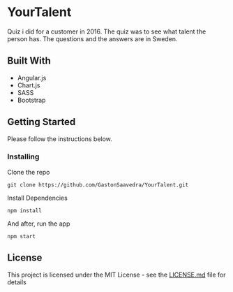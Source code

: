 # YourTalent

Quiz i did for a customer in 2016. The quiz was to see what talent the person has. The questions and the answers are in Sweden. 

## Built With
- Angular.js
- Chart.js
- SASS
- Bootstrap 

## Getting Started

Please follow the instructions below.

### Installing

Clone the repo

```
git clone https://github.com/GastonSaavedra/YourTalent.git
```

Install Dependencies

```
npm install
```

And after, run the app

```
npm start
```

## License

This project is licensed under the MIT License - see the [LICENSE.md](LICENSE.md) file for details

